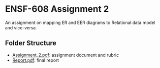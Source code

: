 # ENSF-608 Assignment 2

An assignment on mapping ER and EER diagrams to Relational data model and vice-versa.

## Folder Structure

- [Assignment_2.pdf](Assignment_2.pdf): assignment document and rubric
- [Report.pdf](Report.pdf): final report
